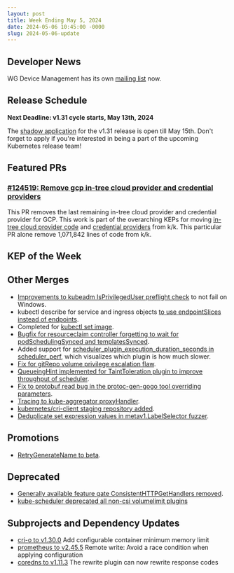 ```yaml
---
layout: post
title: Week Ending May 5, 2024
date: 2024-05-06 10:45:00 -0000
slug: 2024-05-06-update
---
```


## Developer News

WG Device Management has its own [mailing list](https://groups.google.com/a/kubernetes.io/g/wg-device-management) now.

## Release Schedule

**Next Deadline: v1.31 cycle starts, May 13th, 2024**

The [shadow application](https://docs.google.com/forms/d/e/1FAIpQLSciIGIj4WxQe-K3QYBWrAEzy-SJF90oexzqhjeJnhhIAMuE0Q/viewform) for the v1.31 release is open till May 15th. Don't forget to apply if you're interested in being a part of the upcoming Kubernetes release team!

## Featured PRs

### [#124519: Remove gcp in-tree cloud provider and credential providers](https://github.com/kubernetes/kubernetes/pull/124519)

This PR removes the last remaining in-tree cloud provider and credential provider for GCP. This work is part of the overarching KEPs for moving [in-tree cloud provider code](https://github.com/kubernetes/enhancements/tree/master/keps/sig-cloud-provider/2395-removing-in-tree-cloud-providers) and [credential providers](https://github.com/kubernetes/enhancements/tree/master/keps/sig-auth/541-external-credential-providers) from k/k. This particular PR alone remove 1,071,842 lines of code from k/k.


## KEP of the Week


## Other Merges

* [Improvements to kubeadm IsPrivilegedUser preflight check](https://github.com/kubernetes/kubernetes/pull/124665) to not fail on Windows.
* kubectl describe for service and ingress objects [to use endpointSlices instead of endpoints](https://github.com/kubernetes/kubernetes/pull/124598).
* Completed for [kubectl set image](https://github.com/kubernetes/kubernetes/pull/124592).
* [Bugfix for resourceclaim controller forgetting to wait for podSchedulingSynced and templatesSynced](https://github.com/kubernetes/kubernetes/pull/124589).
* Added support for [scheduler_plugin_execution_duration_seconds in scheduler_perf](https://github.com/kubernetes/kubernetes/pull/124578), which visualizes which plugin is how much slower.
* [Fix for gitRepo volume privilege escalation flaw](https://github.com/kubernetes/kubernetes/pull/124531).
* [QueueingHint implemented for TaintToleration plugin to improve throughput of scheduler](https://github.com/kubernetes/kubernetes/pull/124287).
* [Fix to protobuf read bug in the protoc-gen-gogo tool overriding parameters](https://github.com/kubernetes/kubernetes/pull/124281).
* [Tracing to kube-aggregator proxyHandler](https://github.com/kubernetes/kubernetes/pull/124189).
* [kubernetes/cri-client staging repository added](https://github.com/kubernetes/kubernetes/pull/123797).
* [Deduplicate set expression values in metav1.LabelSelector fuzzer](https://github.com/kubernetes/kubernetes/pull/121496).

## Promotions

* [RetryGenerateName to beta](https://github.com/kubernetes/kubernetes/pull/124673).

## Deprecated

* [Generally available feature gate ConsistentHTTPGetHandlers removed](https://github.com/kubernetes/kubernetes/pull/124463).
* [kube-scheduler deprecated all non-csi volumelimit plugins](https://github.com/kubernetes/kubernetes/pull/124500)

## Subprojects and Dependency Updates

* [cri-o to v1.30.0](https://github.com/cri-o/cri-o/releases/tag/v1.30.0) Add configurable container minimum memory limit
* [prometheus to v2.45.5](https://github.com/prometheus/prometheus/releases/tag/v2.45.5) Remote write: Avoid a race condition when applying configuration
* [coredns to v1.11.3](https://github.com/coredns/coredns/releases/tag/v1.11.3) The rewrite plugin can now rewrite response codes
